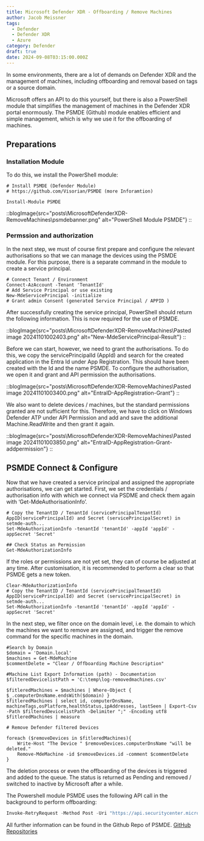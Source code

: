 ```yaml
---
title: Microsoft Defender XDR - Offboarding / Remove Machines
author: Jacob Meissner
tags:
  - Defender
  - Defender XDR
  - Azure
category: Defender
draft: true
date: 2024-09-08T03:15:00.000Z
---
```


In some environments, there are a lot of demands on Defender XDR and the management of machines, including offboarding and removal based on tags or a source domain.

<!-- more -->

Microsoft offers an API to do this yourself, but there is also a PowerShell module that simplifies the management of machines in the Defender XDR portal enormously.
The PSMDE (Github) module enables efficient and simple management, which is why we use it for the offboarding of machines.

## Preparations

### Installation Module

To do this, we install the PowerShell module:

```powershell[install-psmde.ps1]
# Install PSMDE (Defender Module)
# https://github.com/Visorian/PSMDE (more Inforamtion)

Install-Module PSMDE
```

::blogImage{src="posts\MicrosoftDefenderXDR-RemoveMachines\psmdebanner.png" alt="PowerShell Module PSMDE"}
::

### Permssion and authorization

In the next step, we must of course first prepare and configure the relevant authorisations so that we can manage the devices using the PSMDE module. For this purpose, there is a separate command in the module to create a service principal.

```powershell[CreateServicePrincipal-PSMDE.ps1]
# Connect Tenant / Environment
Connect-AzAccount -Tenant 'TenantId'
# Add Service Principal or use existing
New-MdeServicePrincipal -initialize
# Grant admin Consent (generated Service Principal / APPID )
```

After successfully creating the service principal, PowerShell should return the following information. This is now required for the use of PSMDE.

::blogImage{src="posts\MicrosoftDefenderXDR-RemoveMachines\Pasted image 20241101002403.png" alt="New-MdeServicePrincipal-Result"}
::

Before we can start, however, we need to grant the authorisations. To do this, we copy the servicePrincipalId (AppId) and search for the created application in the Entra Id under App Registration. This should have been created with the Id and the name PSMDE.
To configure the authorisation, we open it and grant and API permission the authorisations.

::blogImage{src="posts\MicrosoftDefenderXDR-RemoveMachines\Pasted image 20241101003400.png" alt="EntraID-AppRegistration-Grant"}
::

We also want to delete devices / machines, but the standard permissions granted are not sufficient for this. Therefore, we have to click on Windows Defender ATP under API Permission and add and save the additional Machine.ReadWrite and then grant it again.

::blogImage{src="posts\MicrosoftDefenderXDR-RemoveMachines\Pasted image 20241101003850.png" alt="EntraID-AppRegistration-Grant-addpermission"}
::

## PSMDE Connect & Configure

Now that we have created a service principal and assigned the appropriate authorisations, we can get started. First, we set the credentials / authorisation info with which we connect via PSDME and check them again with ‘Get-MdeAuthorisationInfo’.

```powershell[MdeAuthorization-PSMDE.ps1]
# Copy the TenantID / TenantId (servicePrincipalTenantId) AppID(servicePrincipalId) and Secret (servicePrincipalSecret) in setmde-auth...
Set-MdeAuthorizationInfo -tenantId 'tenantId' -appId 'appId' -appSecret 'Secret'

## Check Status an Permission
Get-MdeAuthorizationInfo
```

If the roles or permissions are not yet set, they can of course be adjusted at any time. After customisation, it is recommended to perform a clear so that PSMDE gets a new token.

```powershell[Clear_Set-MdeAuthorization-PSMDE.ps1]
Clear-MdeAuthorizationInfo
# Copy the TenantID / TenantId (servicePrincipalTenantId) AppID(servicePrincipalId) and Secret (servicePrincipalSecret) in setmde-auth...
Set-MdeAuthorizationInfo -tenantId 'tenantId' -appId 'appId' -appSecret 'Secret'
```

In the next step, we filter once on the domain level, i.e. the domain to which the machines we want to remove are assigned, and trigger the remove command for the specific machines in the domain.

```powershell[RemoveMachines-PSMDE.ps1]
#Search by Domain
$domain = 'Domain.local'
$machines = Get-MdeMachine
$commentDelete = "Clear / Offboarding Machine Description"

#Machine List Export Information (path) - Documentation
$filteredDevicelistPath = 'C:\temp\log-removedmachines.csv'

$fitleredMachines = $machines | Where-Object { $_.computerDnsName.endsWith($domain) }
$fitleredMachines | select id, computerDnsName, machineTags,osPlatform,healthStatus,ipAddresses, lastSeen | Export-Csv -Path $filteredDevicelistPath -Delimiter ";" -Encoding utf8
$fitleredMachines | measure

# Remove Defender filtered Devices

foreach ($removeDevices in $fitleredMachines){
    Write-Host "The Device " $removeDevices.computerDnsName "will be deleted."
    Remove-MdeMachine -id $removeDevices.id -comment $commentDelete
}
```

The deletion process or even the offboarding of the devices is triggered and added to the queue. The status is returned as Pending and removed / switched to inactive by Microsoft after a while.

The Powershell module PSMDE uses the following API call in the background to perform offboarding:

```powershell
Invoke-RetryRequest -Method Post -Uri "https://api.securitycenter.microsoft.com/api/machines/$id/offboard" -body (ConvertTo-Json -InputObject @{ Comment = $comment })
```

All further information can be found in the Github Repo of PSMDE. [GitHub Repositories](https://github.com/Visorian/PSMDE)

